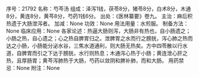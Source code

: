 序号：21792
名称：芍芩汤
组成：泽泻1钱，茯苓8分，猪苓8分，白术8分，木通8分，黄连8分，黄芩8分，芍药1钱6分。
出处：《医林纂要》卷九。
主治：麻后积热遗于大肠泄泻者。
加减：None
功效：None
用法用量：水煎服。
制备方法：None
临床应用：None
各家论述：热逼大肠则泻，大肠非有热也，自小肠遗之；小肠之热，自心遗之；心之热自脾胃归之。泄脾胃之水而行之膀胱，泻心肺之热而达之小肠，小肠能分泌水谷，三焦水道通利，则大肠无热矣。方中四苓散以行水道，自脾胃而引之下达于膀胱，水行则热息；木通泻心热于小肠；黄连泄心肝之热，且厚肠胃；黄芩泻肺热于大肠，芍药以敛阴和脾补肺，而和大肠。
用药禁忌：None
附注：None
